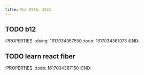 ```yaml
---
title: Mar 29th, 2021
---
```


## TODO b12
:PROPERTIES:
:doing: 1617034357550
:todo: 1617034361073
:END:
## TODO learn react fiber
:PROPERTIES:
:todo: 1617034367150
:END:
##
